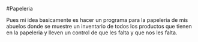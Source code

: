 #Papeleria

Pues mi idea basicamente es hacer un programa para la papeleria de mis abuelos donde se muestre un inventario de todos los productos que tienen en la papeleria y lleven un control de que les falta y que nos les falta.
